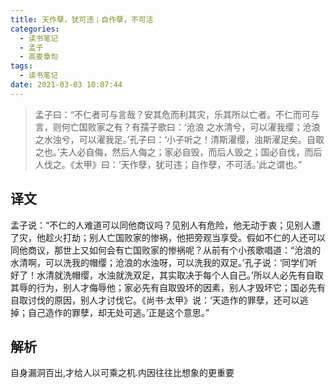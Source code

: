 ```yaml
---
title: 天作孽，犹可违；自作孽，不可活
categories:
  - 读书笔记
  - 孟子
  - 高娄章句
tags:
  - 读书笔记
date: 2021-03-03 10:07:44
---
```

> 孟子曰：“不仁者可与言哉？安其危而利其灾，乐其所以亡者。不仁而可与言，则何亡国败家之有？有孺子歌曰：‘沧浪 之水清兮，可以濯我缨；沧浪之水浊兮，可以濯我足。’孔子曰：‘小子听之！清斯濯缨，浊斯濯足矣。自取之也。’夫人必自侮，然后人侮之；家必自毁，而后人毁之；国必自伐，而后人伐之。《太甲》曰：‘天作孽，犹可违；自作孽，不可活。’此之谓也。”

## 译文

孟子说：“不仁的人难道可以同他商议吗？见别人有危险，他无动于衷；见别人遭了灾，他趁火打劫；别人亡国败家的惨祸，他把旁观当享受。假如不仁的人还可以同他商议，那世上又如何会有亡国败家的惨祸呢？从前有个小孩歌唱道：“沧浪的水清啊，可以洗我的帽缨；沧浪的水浊呀，可以洗我的双足。’孔子说：‘同学们听好了！水清就洗帽缨，水浊就洗双足，其实取决于每个人自己。’所以人必先有自取其辱的行为，别人才侮辱他；家必先有自取毁坏的因素，别人才毁坏它；国必先有自取讨伐的原因，别人才讨伐它。《尚书·太甲》说：‘天造作的罪孽，还可以逃掉；自己造作的罪孽，却无处可逃。’正是这个意思。”

## 解析

自身漏洞百出,才给人以可乘之机.内因往往比想象的更重要
<!--more-->